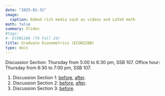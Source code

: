 ```yaml
---
date: "2025-01-31"
image:
  caption: Embed rich media such as videos and LaTeX math
math: false
summary: Slides
#tags:
#- ECON120A (TA Fall 24)
title: Graduate Econometrics (ECON220B)
type: docs
---
```


Discussion Section: Thursday from 5:00 to 6:30 pm, SSB 107. Office hour: Thursday from 6:30 to 7:00 pm, SSB 107. 
1. Discussion Section 1: [before](https://lapobini.github.io/discussion/ECON220B_winter25/ds1.pdf), [after](https://lapobini.github.io/discussion/ECON220B_winter25/ds1_annotated.pdf).
2. Discussion Section 2: [before](https://lapobini.github.io/discussion/ECON220B_winter25/ds2.pdf), [after](https://lapobini.github.io/discussion/ECON220B_winter25/ds2_annotated.pdf).
3. Discussion Section 3: [before](https://lapobini.github.io/discussion/ECON220B_winter25/ds3.pdf).
